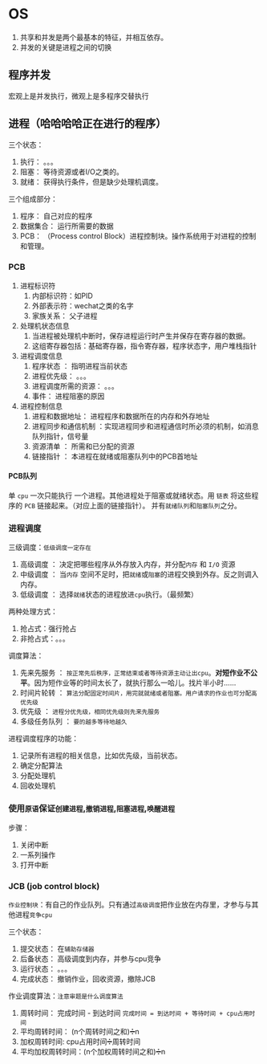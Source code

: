# OS

1. 共享和并发是两个最基本的特征，并相互依存。
2. 并发的关键是进程之间的切换

## 程序并发
 宏观上是并发执行，微观上是多程序交替执行
 
## 进程（哈哈哈哈正在进行的程序）

三个状态：
1. 执行： 。。。
2. 阻塞： 等待资源或者I/O之类的。
3. 就绪： 获得执行条件，但是缺少处理机调度。

三个组成部分：
1. 程序： 自己对应的程序
2. 数据集合： 运行所需要的数据
3. PCB： （Process control Block）进程控制块。操作系统用于对进程的控制和管理。

### PCB

1. 进程标识符
   1. 内部标识符：如PID
   2. 外部表示符：wechat之类的名字
   3. 家族关系： 父子进程 
2. 处理机状态信息
   1. 当进程被处理机中断时，保存进程运行时产生并保存在寄存器的数据。
   2. 这组寄存器包括：基础寄存器，指令寄存器，程序状态字，用户堆栈指针
3. 进程调度信息
   1. 程序状态 ： 指明进程当前状态
   2. 进程优先级： 。。。
   3. 进程调度所需的资源： 。。。
   4. 事件： 进程阻塞的原因
4. 进程控制信息
   1. 进程和数据地址： 进程程序和数据所在的内存和外存地址
   2. 进程同步和通信机制 ：实现进程同步和进程通信时所必须的机制，如消息队列指针，信号量
   3. 资源清单 ： 所需和已分配的资源
   4. 链接指针 ： 本进程在就绪或阻塞队列中的PCB首地址

#### PCB队列
单 `cpu` 一次只能执行  一个进程。其他进程处于阻塞或就绪状态。用 `链表` 将这些程序的 `PCB` 链接起来。（对应上面的链接指针）。
并有`就绪队列`和`阻塞队列`之分。

### 进程调度
三级调度：`低级调度一定存在`
1. 高级调度 ： 决定把哪些程序从外存放入内存，并分配`内存` 和 `I/O` 资源
2. 中级调度 ： 当`内存` 空间不足时，把`就绪`或`阻塞`的进程交换到外存。反之则调入内存。
3. 低级调度 ： 选择`就绪`状态的进程放进`cpu`执行。（最频繁）

两种处理方式：
1. 抢占式：强行抢占
2. 非抢占式：。。。

调度算法：
1. 先来先服务 ： `按正常先后秩序，正常结束或者等待资源主动让出cpu`。**对短作业不公平**。因为短作业等的时间太长了，就执行那么一哈儿。找片半小时……
2. 时间片轮转 ： `算法分配固定时间片，用完就就绪或者阻塞。用户请求的作业也可分配高优先级`
3. 优先级 ： `进程分优先级，相同优先级则先来先服务` 
4. 多级任务队列 ： `要的越多等待地越久`

进程调度程序的功能：
1. 记录所有进程的相关信息，比如优先级，当前状态。
2. 确定分配算法
3. 分配处理机
4. 回收处理机

### 使用`原语`保证`创建进程`,`撤销进程`,`阻塞进程`,`唤醒进程`
步骤：
1. 关闭中断
2. 一系列操作
3. 打开中断

### JCB (job control block)
`作业控制块`：有自己的作业队列。只有通过`高级调度`把作业放在内存里，才参与与其他进程`竞争cpu`

三个状态：
1. 提交状态： 在`辅助存储器`
2. 后备状态： 高级调度到内存，并参与cpu竞争
3. 运行状态： 。。。
4. 完成状态： 撤销作业，回收资源，撤除JCB

作业调度算法：`注意审题是什么调度算法`
1. 周转时间： 完成时间 - 到达时间 `完成时间 = 到达时间 + 等待时间 + cpu占用时间 `
2. 平均周转时间： (n个周转时间之和)➗n
3. 加权周转时间: cpu占用时间➗周转时间
4. 平均加权周转时间：(n个加权周转时间之和)➗n


